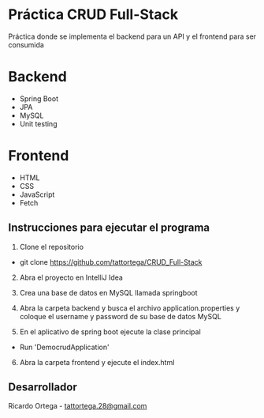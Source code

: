 # Práctica CRUD Full-Stack
Práctica donde se implementa el backend para un API y el frontend para ser consumida

# Backend
+ Spring Boot
+ JPA
+ MySQL
+ Unit testing

# Frontend
+ HTML
+ CSS
+ JavaScript
+ Fetch


## Instrucciones para ejecutar el programa
1. Clone el repositorio
+ git clone https://github.com/tattortega/CRUD_Full-Stack

2. Abra el proyecto en IntelliJ Idea


3. Crea una base de datos en MySQL llamada springboot


4. Abra la carpeta backend y busca el archivo application.properties y 
coloque el username y password de su base de datos MySQL


5. En el aplicativo de spring boot ejecute la clase principal
+ Run 'DemocrudApplication'
6. Abra la carpeta frontend y ejecute el index.html

## Desarrollador
Ricardo Ortega - tattortega.28@gmail.com
